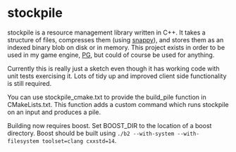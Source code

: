 # stockpile

stockpile is a resource management library written in C++. It takes a structure of files, compresses them (using [snappy](https://github.com/google/snappy)), and stores them as an indexed binary blob on disk or in memory. This project exists in order to be used in my game engine, [PG](https://github.com/mcdreamer/PG), but could of course be used for anything.

Currently this is really just a sketch even though it has working code with unit tests exercising it. Lots of tidy up and improved client side functionality is still required.

You can use stockpile_cmake.txt to provide the build_pile function in CMakeLists.txt. This function adds a custom command which runs stockpile on an input and produces a pile.

Building now requires boost. Set BOOST_DIR to the location of a boost directory. Boost should be built using `./b2 --with-system --with-filesystem toolset=clang cxxstd=14`.
